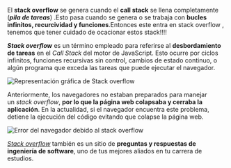 El **stack overflow** se genera cuando el **call stack** se llena completamente (**_pila de tareas_**) .Esto pasa cuando se genera o se trabaja con **bucles infinitos, recurcividad y funciones**.Entonces este entra en stack overflow , tenemos que tener cuidado de ocacionar estos stack!!!!

**_Stack overflow_** es un término empleado para referirse al **desbordamiento de tareas** en el _Call Stack_ del motor de JavaScript. Esto ocurre por ciclos infinitos, funciones recursivas sin control, cambios de estado continuo, o algún programa que exceda las tareas que puede ejecutar el navegador.

![Representación gráfica de Stack overflow](https://static.platzi.com/media/articlases/Images/engine-js10.PNG)

Anteriormente, los navegadores no estaban preparados para manejar un _stack overflow_, **por lo que la página web colapsaba y cerraba la aplicación**. En la actualidad, si el navegador encuentra este problema, detiene la ejecución del código evitando que colapse la página web.

![Error del navegador debido al stack overflow](https://static.platzi.com/media/articlases/Images/engine-js11.PNG)

_[Stack overflow](https://es.stackoverflow.com/)_ también es un sitio de **preguntas y respuestas de ingeniería de software**, uno de tus mejores aliados en tu carrera de estudios.